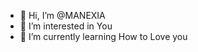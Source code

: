 - 👋 Hi, I’m @MANEXIA
- 👀 I’m interested in You 
- 🌱 I’m currently learning How to Love you
<!---
MANEXIA/MANEXIA is a ✨ special ✨ repository because its `README.md` (this file) appears on your GitHub profile.
You can click the Preview link to take a look at your changes.
--->



